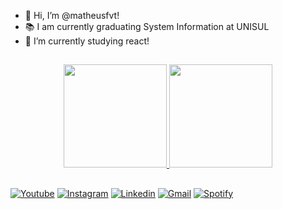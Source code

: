 <ul>
    <li>👋 Hi, I’m @matheusfvt!</li>
    <li>📚 I am currently graduating System Information at UNISUL</li>
    <li>🌱 I’m currently studying react!</li>
</ul>

  ##

<div align="center">
  <a href="https://github.com/matheusfvt">
  <img height="165em" src="https://github-readme-stats.vercel.app/api?username=matheusfvt&show_icons=true&theme=radical&count_private=true&include_all_commits=true"/>
  <img height="165em" src="https://github-readme-stats.vercel.app/api/top-langs/?username=matheusfvt&layout=compact&langs_count=7&theme=radical"/>

</div>

  ##

<div> 
  <a href="https://www.youtube.com/c/mthfavaretto" target="_blank"><img src="https://img.shields.io/badge/YouTube-FF0000?style=for-the-badge&logo=youtube&logoColor=white" target="_blank" alt="Youtube"></a>
  <a href="https://www.instagram.com/matheusfvt/" target="_blank"><img src="https://img.shields.io/badge/Instagram-E4405F?style=for-the-badge&logo=instagram&logoColor=white" target="_blank" alt="Instagram"></a>
  <a href="https://www.linkedin.com/in/matheus-favaretto/" target="_blank"><img src="https://img.shields.io/badge/LinkedIn-0077B5?style=for-the-badge&logo=linkedin&logoColor=white" target="_blank" alt="Linkedin"></a>
  <a href="mailto:matheusfavaretto9@gmail.com" target="_blank"><img src="https://img.shields.io/badge/-Gmail-%23333?style=for-the-badge&logo=gmail&logoColor=white" target="_blank" alt="Gmail"></a>
  <a href="https://open.spotify.com/user/matheusfvrt/" target="_blank"><img src="https://img.shields.io/badge/Spotify-1ED760?&style=for-the-badge&logo=spotify&logoColor=white" target="_blank" alt="Spotify"></a>

</div>
